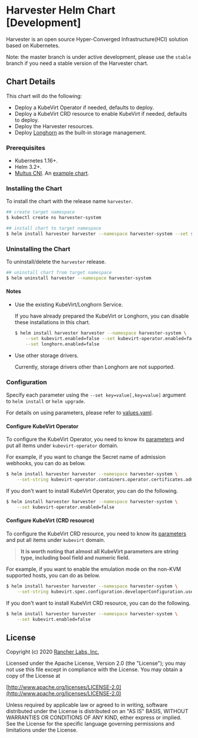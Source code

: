 # Harvester Helm Chart [Development]

Harvester is an open source Hyper-Converged Infrastructure(HCI) solution based on Kubernetes.

Note: the master branch is under active development, please use the `stable` branch if you need a stable version of the Harvester chart.

## Chart Details

This chart will do the following:

- Deploy a KubeVirt Operator if needed, defaults to deploy.
- Deploy a KubeVirt CRD resource to enable KubeVirt if needed, defaults to deploy.
- Deploy the Harvester resources.
- Deploy [Longhorn](https://longhorn.io) as the built-in storage management.

### Prerequisites

- Kubernetes 1.16+.
- Helm 3.2+.
- [Multus CNI](https://github.com/k8snetworkplumbingwg/multus-cni). An [example chart](https://github.com/rancher/rke2-charts/tree/main-source/packages/rke2-multus/charts).

### Installing the Chart

To install the chart with the release name `harvester`.

```bash
## create target namespace
$ kubectl create ns harvester-system

## install chart to target namespace
$ helm install harvester harvester --namespace harvester-system --set service.harvester.type=NodePort
```

### Uninstalling the Chart

To uninstall/delete the `harvester` release.

```bash
## uninstall chart from target namespace
$ helm uninstall harvester --namespace harvester-system
```

#### Notes

- Use the existing KubeVirt/Longhorn Service.

    If you have already prepared the KubeVirt or Longhorn, you can disable these installations in this chart.
    
    ```bash
    $ helm install harvester harvester --namespace harvester-system \
        --set kubevirt.enabled=false --set kubevirt-operator.enabled=false \
        --set longhorn.enabled=false
    ```

- Use other storage drivers.
    
    Currently, storage drivers other than Longhorn are not supported.

### Configuration

Specify each parameter using the `--set key=value[,key=value]` argument to `helm install` or `helm upgrade`.

For details on using parameters, please refer to [values.yaml](values.yaml).

#### Configure KubeVirt Operator

To configure the KubeVirt Operator, you need to know its [parameters](dependency_charts/kubevirt-operator/values.yaml) and put all items under `kubevirt-operator` domain.

For example, if you want to change the Secret name of admission webhooks, you can do as below.

```bash
$ helm install harvester harvester --namespace harvester-system \
    --set-string kubevirt-operator.containers.operator.certificates.admissionWebhook.secretName=mysecret
```

If you don't want to install KubeVirt Operator, you can do the following.

```bash
$ helm install harvester harvester --namespace harvester-system \
    --set kubevirt-operator.enabled=false
```

#### Configure KubeVirt (CRD resource)

To configure the KubeVirt CRD resource, you need to know its [parameters](dependency_charts/kubevirt/values.yaml) and put all items under `kubevirt` domain.

> **It is worth noting that almost all KubeVirt parameters are string type, including bool field and numeric field.**

For example, if you want to enable the emulation mode on the non-KVM supported hosts, you can do as below.

```bash
$ helm install harvester harvester --namespace harvester-system \
    --set-string kubevirt.spec.configuration.developerConfiguration.useEmulation=true
```

If you don't want to install KubeVirt CRD resource, you can do the following.

```bash
$ helm install harvester harvester --namespace harvester-system \
    --set kubevirt.enabled=false
```

## License
Copyright (c) 2020 [Rancher Labs, Inc.](http://rancher.com)

Licensed under the Apache License, Version 2.0 (the "License");
you may not use this file except in compliance with the License.
You may obtain a copy of the License at

[http://www.apache.org/licenses/LICENSE-2.0](http://www.apache.org/licenses/LICENSE-2.0)

Unless required by applicable law or agreed to in writing, software
distributed under the License is distributed on an "AS IS" BASIS,
WITHOUT WARRANTIES OR CONDITIONS OF ANY KIND, either express or implied.
See the License for the specific language governing permissions and
limitations under the License.
